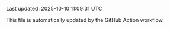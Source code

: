 Last updated: 2025-10-10 11:09:31 UTC

This file is automatically updated by the GitHub Action workflow.
